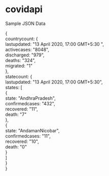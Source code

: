 # covidapi

Sample JSON Data


{<br>
countrycount: {<br>
lastupdated: "13 April 2020, 17:00 GMT+5:30 ",<br>
activecases: "8048",<br>
discharged: "979",<br>
deaths: "324",<br>
migrated: "1"<br>
},<br>
statecount: {<br>
lastupdated: "13 April 2020, 17:00 GMT+5:30",<br>
states: [<br>
{<br>
state: "AndhraPradesh",<br>
confirmedcases: "432",<br>
recovered: "11",<br>
death: "7"<br>
},<br>
{<br>
state: "AndamanNicobar",<br>
confirmedcases: "11",<br>
recovered: "10",<br>
death: "0"<br>
    }<br>
  ]<br> 
 }<br>
}
